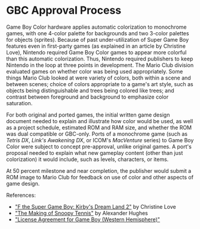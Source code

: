 # GBC Approval Process

Game Boy Color hardware applies automatic colorization to monochrome
games, with one 4-color palette for backgrounds and two 3-color
palettes for objects (sprites).
Because of past under-utilization of Super Game Boy
features even in first-party games (as explained in an article by
Christine Love), Nintendo required Game Boy Color games to appear
more colorful than this automatic colorization. Thus, Nintendo
required publishers to keep Nintendo in the loop at three points in
development.  The Mario Club division evaluated games on whether
color was being used appropriately.  Some things Mario Club looked at
were variety of colors, both within a scene and between scenes; choice
of colors appropriate to a game's art style, such as objects being
distinguishable and trees being colored like trees; and contrast
between foreground and background to emphasize color saturation.

For both original and ported games, the initial written game design
document needed to explain and illustrate how color would be used, as
well as a project schedule, estimated ROM and RAM size, and whether
the ROM was dual compatible or GBC-only.  Ports of a monochrome game
(such as _Tetris DX_, _Link's Awakening DX_, or ICOM's _MacVenture_
series) to Game Boy Color were subject to concept pre-approval,
unlike original games.  A port's proposal needed to explain what new
gameplay content (other than just colorization) it would include,
such as levels, characters, or items.

At 50 percent milestone and near completion, the publisher would
submit a ROM image to Mario Club for feedback on use of color and
other aspects of game design.

References:

* ["F the Super Game Boy: Kirby's Dream Land 2"](https://blog.loveconquersallgames.com/post/2487450388/fuck-the-super-game-boy-kirbys-dream-land-2) by Christine Love
* ["The Making of Snoopy Tennis"](https://sidequestions.medium.com/making-snoopy-tennis-nintendo-gameboy-color-infogrames-mermaid-11bed971526d) by Alexander Hughes
* ["License Agreement for Game Boy (Western Hemisphere)"](https://web.archive.org/web/20240414084641/https://contracts.onecle.com/thq/nintendo.lic.1999.03.09.shtml)
